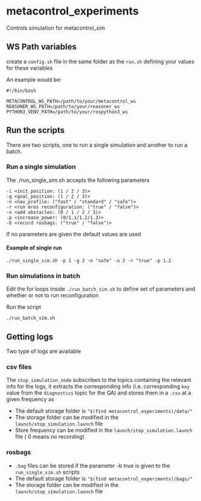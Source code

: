 # metacontrol_experiments
Controls simulation for metacontrol_sim

## WS Path  variables
create a `config.sh` file in the same folder as the `run.sh` defining your values for these variables

An example would be:

```
#!/bin/bash

METACONTROL_WS_PATH=/path/to/your/metacontrol_ws
REASONER_WS_PATH=/path/to/your/reasoner_ws
PYTHON3_VENV_PATH=/path/to/your/rospython3_ws
```

## Run the scripts

There are two scripts, one to run a single simulation and another to run a batch.

### Run a single simulation

The ./run_single_sim.sh accepts the following parameters

```
-i <init_position: (1 / 2 / 3)>
-g <goal_position: (1 / 2 / 3)>
-n <nav_profile: ("fast" / "standard" / "safe")>
-r <run mros reconfiguration: ("true" / "false")>
-o <add obstacles: (0 / 1 / 2 / 3)>
-p <increase_power: (0/1.1/1.2/1.3)>
-b <record rosbags: ("true" / "false")>
```

If no parameters are given the default values are used

#### Example of single run

```
./run_single_sim.sh -p 1 -g 2 -n "safe" -o 2 -r "true" -p 1.2
```

### Run simulations in batch

Edit the for loops inside `./run_batch_sim.sh` to define set of parameters and whether or not to run reconfiguration

Run the script

```
./run_batch_sim.sh
```

## Getting logs
Two type of logs are available
### csv files
The `stop_simulation_node` subscribes to the topics containing the relevant info for the logs, it extracts the corresponding info (i.e. corresponding `key` value from the `diagnostics` topic for the QA) and stores them in a `.csv` at a given frequency as 

* The default storage folder is `"$(find metacontrol_experiments)/data/"`
* The storage folder can be modified in the `launch/stop_simulation.launch` file
* Store frequency can be modified in the `launch/stop_simulation.launch` file ( 0 means no recording)


### rosbags

* `.bag` files can be stored if the parameter -b true is given to the `run_single_sim.sh` scripts
* The default storage folder is `"$(find metacontrol_experiments)/bags/"`
* The storage folder can be modified in the `launch/stop_simulation.launch` file
